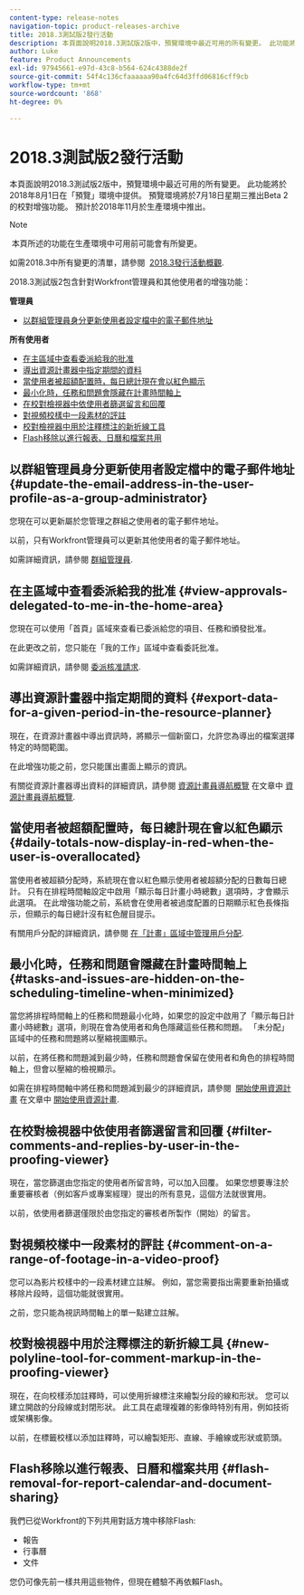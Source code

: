 ```yaml
---
content-type: release-notes
navigation-topic: product-releases-archive
title: 2018.3測試版2發行活動
description: 本頁面說明2018.3測試版2版中，預覽環境中最近可用的所有變更。 此功能將於2018年8月1日在「預覽」環境中提供。 預覽環境將於7月18日星期三推出Beta 2的校對增強功能。 預計於2018年11月於生產環境中推出。
author: Luke
feature: Product Announcements
exl-id: 97945661-e97d-43c8-b564-624c4388de2f
source-git-commit: 54f4c136cfaaaaaa90a4fc64d3ffd06816cff9cb
workflow-type: tm+mt
source-wordcount: '868'
ht-degree: 0%

---
```


# 2018.3測試版2發行活動

本頁面說明2018.3測試版2版中，預覽環境中最近可用的所有變更。 此功能將於2018年8月1日在「預覽」環境中提供。 預覽環境將於7月18日星期三推出Beta 2的校對增強功能。 預計於2018年11月於生產環境中推出。

>[!NOTE]
>
> 本頁所述的功能在生產環境中可用前可能會有所變更。

如需2018.3中所有變更的清單，請參閱  [2018.3發行活動概觀](../../../../product-announcements/product-releases/quarterly-release-archive/2018.3-release-activity/2018.3-release-activity-overview.md).

2018.3測試版2包含針對Workfront管理員和其他使用者的增強功能：

**管理員**

* [以群組管理員身分更新使用者設定檔中的電子郵件地址](#update-the-email-address-in-the-user-profile-as-a-group-administrator)

**所有使用者**

* [在主區域中查看委派給我的批准](#view-approvals-delegated-to-me-in-the-home-area)
* [導出資源計畫器中指定期間的資料](#export-data-for-a-given-period-in-the-resource-planner)
* [當使用者被超額配置時，每日總計現在會以紅色顯示](#daily-totals-now-display-in-red-when-the-user-is-overallocated)
* [最小化時，任務和問題會隱藏在計畫時間軸上](#tasks-and-issues-are-hidden-on-the-scheduling-timeline-when-minimized)
* [在校對檢視器中依使用者篩選留言和回覆](#filter-comments-and-replies-by-user-in-the-proofing-viewer)
* [對視頻校樣中一段素材的評註](#comment-on-a-range-of-footage-in-a-video-proof)
* [校對檢視器中用於注釋標注的新折線工具](#new-polyline-tool-for-comment-markup-in-the-proofing-viewer)
* [Flash移除以進行報表、日曆和檔案共用](#flash-removal-for-report-calendar-and-document-sharing)

## 以群組管理員身分更新使用者設定檔中的電子郵件地址 {#update-the-email-address-in-the-user-profile-as-a-group-administrator}

您現在可以更新屬於您管理之群組之使用者的電子郵件地址。 

以前，只有Workfront管理員可以更新其他使用者的電子郵件地址。 

如需詳細資訊，請參閱 [群組管理員](../../../../administration-and-setup/manage-groups/group-roles/group-administrators.md).

## 在主區域中查看委派給我的批准 {#view-approvals-delegated-to-me-in-the-home-area}

您現在可以使用「首頁」區域來查看已委派給您的項目、任務和頒發批准。

在此更改之前，您只能在「我的工作」區域中查看委託批准。

如需詳細資訊，請參閱 [委派核准請求](../../../../review-and-approve-work/manage-approvals/delegate-approval-requests.md).

## 導出資源計畫器中指定期間的資料 {#export-data-for-a-given-period-in-the-resource-planner}

現在，在資源計畫器中導出資訊時，將顯示一個新窗口，允許您為導出的檔案選擇特定的時間範圍。

在此增強功能之前，您只能匯出畫面上顯示的資訊。

有關從資源計畫器導出資料的詳細資訊，請參閱 [資源計畫員導航概覽](../../../../resource-mgmt/resource-planning/resource-planner-navigation.md) 在文章中 [資源計畫員導航概覽](../../../../resource-mgmt/resource-planning/resource-planner-navigation.md).

## 當使用者被超額配置時，每日總計現在會以紅色顯示 {#daily-totals-now-display-in-red-when-the-user-is-overallocated}

當使用者被超額分配時，系統現在會以紅色顯示使用者被超額分配的日數每日總計。 只有在排程時間軸設定中啟用「顯示每日計畫小時總數」選項時，才會顯示此選項。 在此增強功能之前，系統會在使用者被過度配置的日期顯示紅色長條指示，但顯示的每日總計沒有紅色醒目提示。

有關用戶分配的詳細資訊，請參閱 [在「計畫」區域中管理用戶分配](../../../../resource-mgmt/resource-scheduling/manage-allocations-scheduling-areas.md).

## 最小化時，任務和問題會隱藏在計畫時間軸上 {#tasks-and-issues-are-hidden-on-the-scheduling-timeline-when-minimized}

當您將排程時間軸上的任務和問題最小化時，如果您的設定中啟用了「顯示每日計畫小時總數」選項，則現在會為使用者和角色隱藏這些任務和問題。 「未分配」區域中的任務和問題將以壓縮視圖顯示。

以前，在將任務和問題減到最少時，任務和問題會保留在使用者和角色的排程時間軸上，但會以壓縮的檢視顯示。

如需在排程時間軸中將任務和問題減到最少的詳細資訊，請參閱  [開始使用資源計畫](../../../../resource-mgmt/resource-scheduling/get-started-resource-scheduling.md) 在文章中 [開始使用資源計畫](../../../../resource-mgmt/resource-scheduling/get-started-resource-scheduling.md).

## 在校對檢視器中依使用者篩選留言和回覆 {#filter-comments-and-replies-by-user-in-the-proofing-viewer}

現在，當您篩選由您指定的使用者所留言時，可以加入回覆。 如果您想要專注於重要審核者（例如客戶或專案經理）提出的所有意見，這個方法就很實用。

以前，依使用者篩選僅限於由您指定的審核者所製作（開始）的留言。

## 對視頻校樣中一段素材的評註 {#comment-on-a-range-of-footage-in-a-video-proof}

您可以為影片校樣中的一段素材建立註解。 例如，當您需要指出需要重新拍攝或移除片段時，這個功能就很實用。

之前，您只能為視訊時間軸上的單一點建立註解。

## 校對檢視器中用於注釋標注的新折線工具 {#new-polyline-tool-for-comment-markup-in-the-proofing-viewer}

現在，在向校樣添加註釋時，可以使用折線標注來繪製分段的線和形狀。 您可以建立開啟的分段線或封閉形狀。 此工具在處理複雜的影像時特別有用，例如技術或架構影像。

以前，在標籤校樣以添加註釋時，可以繪製矩形、直線、手繪線或形狀或箭頭。

## Flash移除以進行報表、日曆和檔案共用 {#flash-removal-for-report-calendar-and-document-sharing}

我們已從Workfront的下列共用對話方塊中移除Flash:

* 報告
* 行事曆
* 文件

您仍可像先前一樣共用這些物件，但現在體驗不再依賴Flash。
